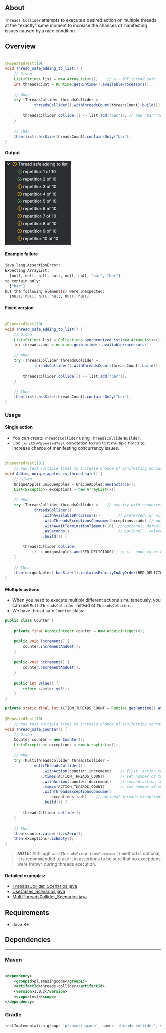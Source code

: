 ## About

`Threads Collider` attempts to execute a desired action on multiple threads at the "exactly" same moment to increase the
chances of manifesting issues caused by a race condition.

## Overview

```java

@RepeatedTest(10)
void Thread_safe_adding_to_list() {
    // Given
    List<String> list = new ArrayList<>();    // <-- NOT thread safe
    int threadsCount = Runtime.getRuntime().availableProcessors();

    // When
    try (ThreadsCollider threadsCollider =
             threadsCollider().withThreadsCount(threadsCount).build()) {

        threadsCollider.collide(() -> list.add("bar")); // add "bar" to list multiple times simultaneously
    }

    // Then
    then(list).hasSize(threadsCount).containsOnly("bar");
}
```

#### Output

![img.png](png/img.png)

#### Example failure

```bash
java.lang.AssertionError: 
Expecting ArrayList:
  [null, null, null, null, null, null, "bar", "bar"]
to contain only:
  ["bar"]
but the following element(s) were unexpected:
  [null, null, null, null, null, null]
```

#### Fixed version

```java

@RepeatedTest(10)
void Thread_safe_adding_to_list() {
    // Given
    List<String> list = Collections.synchronizedList(new ArrayList<>()); // <-- thread safe
    int threadsCount = Runtime.getRuntime().availableProcessors();

    // When
    try (ThreadsCollider threadsCollider =
             threadsCollider().withThreadsCount(threadsCount).build()) {

        threadsCollider.collide(() -> list.add("bar"));
    }

    // Then
    then(list).hasSize(threadsCount).containsOnly("bar");
}
```

### Usage

#### Single action

- You can create `ThreadsCollider` using `ThreadsColliderBuilder`.
- Use `junit5` `@RepeatedTest` annotation to run test multiple times to increase chance of manifesting concurrency issues.

```java

@RepeatedTest(100)
    // run test multiple times to increase chance of manifesting concurrency issues
void Adding_unique_apples_is_thread_safe() {
    // Given
    UniqueApples uniqueApples = UniqueApples.newInstance();
    List<Exception> exceptions = new ArrayList<>();

    // When
    try (ThreadsCollider threadsCollider =    // use try-with-resources to automatically shutdown threads collider
             threadsCollider()
                 .withAvailableProcessors()        // preferred; or withThreadsCount(CUSTOM_THREADS_COUNT)
                 .withThreadsExceptionsConsumer(exceptions::add) // optional threads exceptions consumer, default do nothing
                 .withAwaitTerminationTimeout(10)  // optional, default 60 seconds
                 .asSeconds()                      // optional - related only to "withAwaitTerminationTimeout()", default TimeUnit.SECONDS
                 .build()) {

        threadsCollider.collide(
            () -> uniqueApples.add(RED_DELICIOUS)); // <-- code to be executed simultaneously at "exactly" same moment
    }

    // Then
    then(uniqueApples).hasSize(1).containsExactlyInAnyOrder(RED_DELICIOUS);
}
```

#### Multiple actions

- When you need to execute multiple different actions simultaneously, you can use `MultiThreadsCollider` instead
  of `ThreadsCollider`.
- We have thread safe `Counter` class:

```java
public class Counter {

    private final AtomicInteger counter = new AtomicInteger(0);

    public void increment() {
        counter.incrementAndGet();
    }

    public void decrement() {
        counter.decrementAndGet();
    }

    public int value() {
        return counter.get();
    }
}
```

```java
private static final int ACTION_THREADS_COUNT = Runtime.getRuntime().availableProcessors() / 2;

@RepeatedTest(10)
    // run test multiple times to increase chance of manifesting concurrency issues
void Thread_safe_counter() {
    // Given
    Counter counter = new Counter();
    List<Exception> exceptions = new ArrayList<>();

    // When
    try (MultiThreadsCollider threadsCollider =
             multiThreadsCollider()
                 .withAction(counter::increment)    // first  action to be executed simultaneously
                 .times(ACTION_THREADS_COUNT)       // set number of threads to execute first action
                 .withAction(counter::decrement)    // second action to be executed simultaneously
                 .times(ACTION_THREADS_COUNT)       // set number of threads to execute second action
                 .withThreadsExceptionsConsumer(
                     exceptions::add)    // optional threads exceptions consumer, default do nothing
                 .build()) {

        threadsCollider.collide();
    }

    // Then
    then(counter.value()).isZero();
    then(exceptions).isEmpty();
}
```

> **_NOTE:_**  Although `withThreadsExceptionsConsumer()` method is optional, it is recommended to use it in assertions to be
> sure that no exceptions were thrown during threads execution.

#### Detailed examples:

- [ThreadsCollider_Scenarios.java](src%2Ftest%2Fjava%2Fpl%2Famazingcode%2Fthreadscollider%2FThreadsCollider_Scenarios.java)
- [UseCases_Scenarios.java](src%2Ftest%2Fjava%2Fpl%2Famazingcode%2Fthreadscollider%2FUseCases_Scenarios.java)
- [MultiThreadsCollider_Scenarios.java](src%2Ftest%2Fjava%2Fpl%2Famazingcode%2Fthreadscollider%2Fmulti%2FMultiThreadsCollider_Scenarios.java)

## Requirements

- Java 8+

## Dependencies

---

### Maven

```xml 

<dependency>
    <groupId>pl.amazingcode</groupId>
    <artifactId>threads-collider</artifactId>
    <version>1.0.2</version>
    <scope>test</scope>
</dependency>
```

### Gradle

```groovy
testImplementation group: 'pl.amazingcode', name: 'threads-collider', version: "1.0.2"
```